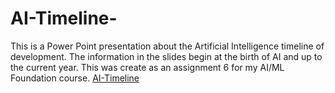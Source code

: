 # AI-Timeline-
This is a Power Point presentation about the Artificial Intelligence timeline of development. The information in the slides begin at the birth of AI and up to the current year. This was create as an assignment 6 for my AI/ML Foundation course. 
[AI-Timeline](https://view.officeapps.live.com/op/view.aspx?src=https%3A%2F%2Fraw.githubusercontent.com%2Ftoreyakers5%2FAI-Timeline-%2Frefs%2Fheads%2Fmain%2FAL_Timeline_1.6.pptx&wdOrigin=BROWSELINK)

